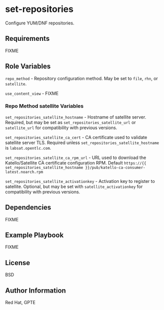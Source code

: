 # set-repositories

Configure YUM/DNF repositories.

## Requirements

FIXME

## Role Variables

`repo_method` - Repository configuration method. May be set to `file`, `rhn`, or `satellite`.

`use_content_view` - FIXME

### Repo Method satellite Variables

`set_repositories_satellite_hostname` -
Hostname of satellite server.
Required, but may be set as `set_repositories_satellite_url` or `satellite_url` for compatibility with previous versions.

`set_repositories_satellite_ca_cert` -
CA certificate used to validate satellite server TLS.
Required unless `set_repositories_satellite_hostname` is `labsat.opentlc.com`.

`set_repositories_satellite_ca_rpm_url` -
URL used to download the Katello/Satellite CA certificate configuration RPM.
Default `https://{{ set_repositories_satellite_hostname }}/pub/katello-ca-consumer-latest.noarch.rpm`

`set_repositories_satellite_activationkey` -
Activation key to register to satellite. Optional, but may be set with `satellite_activationkey` for compatibility with previous versions.

## Dependencies

FIXME

## Example Playbook

FIXME

License
-------

BSD

Author Information
------------------

Red Hat, GPTE
